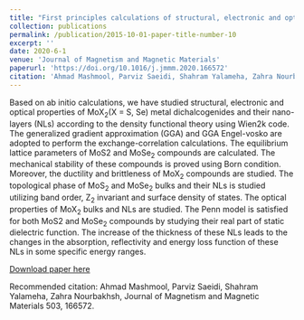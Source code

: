 ```yaml
---
title: "First principles calculations of structural, electronic and optical properties MoX<sub>2</sub> (X= S, Se) metal dichalcogenides and their nano-layers"
collection: publications
permalink: /publication/2015-10-01-paper-title-number-10
excerpt: ''
date: 2020-6-1
venue: 'Journal of Magnetism and Magnetic Materials'
paperurl: 'https://doi.org/10.1016/j.jmmm.2020.166572'
citation: 'Ahmad Mashmool, Parviz Saeidi, Shahram Yalameha, Zahra Nourbakhsh.'
---
```

Based on ab initio calculations, we have studied structural, electronic and optical properties of MoX<sub>2</sub>(X = S, Se) metal dichalcogenides and their nano-layers (NLs) according to the density functional theory using Wien2k code. The generalized gradient approximation (GGA) and GGA Engel-vosko are adopted to perform the exchange-correlation calculations. The equilibrium lattice parameters of MoS2 and MoSe<sub>2</sub> compounds are calculated. The mechanical stability of these compounds is proved using Born condition. Moreover, the ductility and brittleness of MoX<sub>2</sub> compounds are studied. The topological phase of MoS<sub>2</sub> and MoSe<sub>2</sub> bulks and their NLs is studied utilizing band order, Z<sub>2</sub> invariant and surface density of states. The optical properties of MoX<sub>2</sub> bulks and NLs are studied. The Penn model is satisfied for both MoS2 and MoSe<sub>2</sub> compounds by studying their real part of static dielectric function. The increase of the thickness of these NLs leads to the changes in the absorption, reflectivity and energy loss function of these NLs in some specific energy ranges.

[Download paper here](https://doi.org/10.1016/j.jmmm.2020.166572)

Recommended citation: Ahmad Mashmool, Parviz Saeidi, Shahram Yalameha, Zahra Nourbakhsh, Journal of Magnetism and Magnetic Materials 503, 166572.


